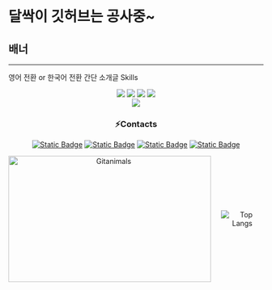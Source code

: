 # 달싹이 깃허브는 공사중~
## 배너
---
영어 전환 or 한국어 전환
간단 소개글
Skills
<div align='center'>
  <img src="https://img.shields.io/badge/C-A8B9CC?style=plastic&logo=C&logoColor=ffffff"/>
  <img src="https://img.shields.io/badge/C%2B%2B-00599C?style=plastic&logo=C%2B%2B&logoColor=ffffff"/>
  <img src="https://img.shields.io/badge/C%23-black?style=plastic"/>
  <img src="https://img.shields.io/badge/Python-3776AB?style=plastic&logo=Python&logoColor=ffffff"/><br>
  <img src="https://img.shields.io/badge/Unity-black?style=plastic&logo=Unity&logoColor=ffffff"/>
</div>

<h3 align="center">⚡Contacts</h3>
<div align='center'>
  
[![Static Badge](https://img.shields.io/badge/YouTube-FF0000?style=plastic&logo=YouTube&logoColor=ffffff)](https://www.youtube.com/@dalssak)
[![Static Badge](https://img.shields.io/badge/Blog-03C75A?style=plastic&logo=Naver&logoColor=ffffff)](https://blog.naver.com/dalssagi)
[![Static Badge](https://img.shields.io/badge/Tistory-000000?style=plastic&logo=Tistory&logoColor=ffffff)](https://jisung-rithm.tistory.com/)
[![Static Badge](https://img.shields.io/badge/Discord-5865F2?style=plastic&logo=Discord&logoColor=ffffff)](https://www.discord.com/users/500275466087694338)
</div>




<p align="center" style="display: flex; align-items: center; justify-content: center;">
  <img src="https://render.gitanimals.org/farms/j1sung" width="400" height="250" alt="Gitanimals" style="margin-right: 20px;"/>
  <img src="https://github-readme-stats.vercel.app/api/top-langs/?username=j1sung&layout=compact" alt="Top Langs" />
</p>

